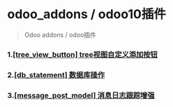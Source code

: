 # odoo_addons / odoo10插件

> Odoo addons / odoo插件

### 1.[[tree_view_button] tree视图自定义添加按钮](tree_view_button)

### 2.[[db_statement] 数据库操作](db_statement)

### 3.[[message_post_model] 消息日志跟踪增强](message_post_model)
